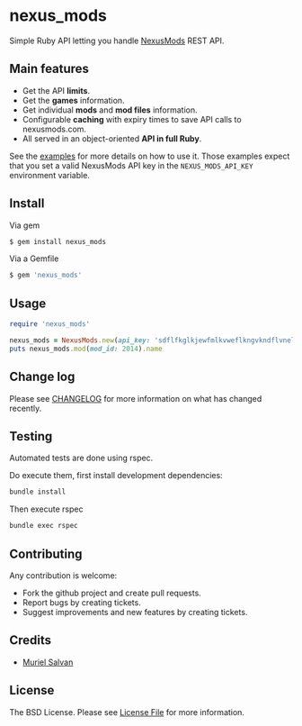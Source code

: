 # nexus_mods

Simple Ruby API letting you handle [NexusMods](https://www.nexusmods.com/) REST API.

## Main features

* Get the API **limits**.
* Get the **games** information.
* Get individual **mods** and **mod files** information.
* Configurable **caching** with expiry times to save API calls to nexusmods.com.
* All served in an object-oriented **API in full Ruby**.

See the [examples](examples) for more details on how to use it.
Those examples expect that you set a valid NexusMods API key in the `NEXUS_MODS_API_KEY` environment variable.

## Install

Via gem

``` bash
$ gem install nexus_mods
```

Via a Gemfile

``` ruby
$ gem 'nexus_mods'
```

## Usage

``` ruby
require 'nexus_mods'

nexus_mods = NexusMods.new(api_key: 'sdflfkglkjewfmlkvweflkngvkndflvnelrjgn')
puts nexus_mods.mod(mod_id: 2014).name
```

## Change log

Please see [CHANGELOG](CHANGELOG.md) for more information on what has changed recently.

## Testing

Automated tests are done using rspec.

Do execute them, first install development dependencies:

```bash
bundle install
```

Then execute rspec

```bash
bundle exec rspec
```

## Contributing

Any contribution is welcome:
* Fork the github project and create pull requests.
* Report bugs by creating tickets.
* Suggest improvements and new features by creating tickets.

## Credits

- [Muriel Salvan](https://x-aeon.com/muriel)

## License

The BSD License. Please see [License File](LICENSE.md) for more information.
